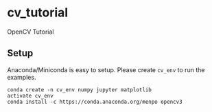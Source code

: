 # cv_tutorial

OpenCV Tutorial

## Setup

Anaconda/Miniconda is easy to setup. Please create `cv_env` to run the examples.

```
conda create -n cv_env numpy jupyter matplotlib
activate cv_env
conda install -c https://conda.anaconda.org/menpo opencv3
```
